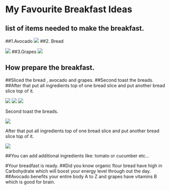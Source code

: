 # My Favourite Breakfast Ideas
## list of items needed to make the breakfast.
##1.Avocado
![](http://drjamesrouse.com/wp-content/uploads/2015/03/avocado.jpg)
##2. Bread

![](http://www.stopikaifi.gr/images/datafiles/196.jpg)
##3.Grapes
![](http://www.sun-world.com/wp-content/uploads/2015/05/thompson_category.jpg)
## How prepare the breakfast.

##Sliced the bread , avocado and grapes.
##Second toast the breads.
##After that put all ingredients top of one bread slice and put another bread slice top of it.

![](http://pad2.whstatic.com/images/thumb/e/e4/Slice-Bread-Step-3.jpg/aid1901285-728px-Slice-Bread-Step-3.jpg.webp)
![](http://bengusto.com/wp-content/uploads/2014/07/IMG_9407-1024x682.jpg)
![](http://www.scarymommy.com/wp-content/uploads/2014/06/cut-grapes-in-half.png)

Second toast the breads.

![](https://www.ahealthiermichigan.org/wp-content/uploads/2014/09/Transform-toast-into-breakfast.jpg)

After that put all ingredients top of one bread slice and put another bread slice top of it.

![](http://gallery.yopriceville.com/var/resizes/Free-Clipart-Pictures/Fast-Food-PNG-Clipart/Sandwich_PNG_Clipart_Vector_Image.png?m=1434268883)

##You can add additional ingredients like: tomato or cucumber etc...



#Your breadfast is ready.
##Did you know organic flour bread have high in Carbohydrate which will boost your energy level through out the day.
##Avocado benefits your entire body A to Z and grapes have vitamins B which is good for brain.
